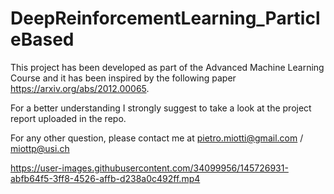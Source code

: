 # DeepReinforcementLearning_ParticleBased

This project has been developed as part of the Advanced Machine Learning Course and it has been inspired by the following paper https://arxiv.org/abs/2012.00065. 

For a better understanding I strongly suggest to take a look at the project report uploaded in the repo. 

For any other question, please contact me at pietro.miotti@gmail.com / miottp@usi.ch



https://user-images.githubusercontent.com/34099956/145726931-abfb64f5-3ff8-4526-affb-d238a0c492ff.mp4

